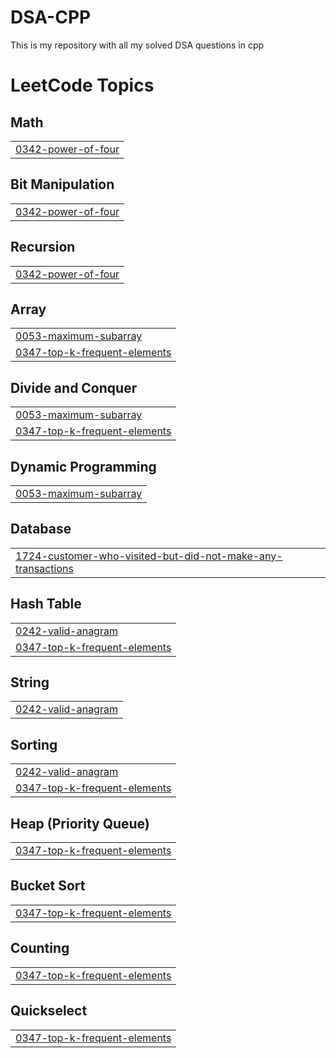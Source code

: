 # DSA-CPP
This is my repository with all my solved DSA questions in cpp 

<!---LeetCode Topics Start-->
# LeetCode Topics
## Math
|  |
| ------- |
| [0342-power-of-four](https://github.com/sanjaycodez/DSA-CPP/tree/master/0342-power-of-four) |
## Bit Manipulation
|  |
| ------- |
| [0342-power-of-four](https://github.com/sanjaycodez/DSA-CPP/tree/master/0342-power-of-four) |
## Recursion
|  |
| ------- |
| [0342-power-of-four](https://github.com/sanjaycodez/DSA-CPP/tree/master/0342-power-of-four) |
## Array
|  |
| ------- |
| [0053-maximum-subarray](https://github.com/sanjaycodez/DSA-CPP/tree/master/0053-maximum-subarray) |
| [0347-top-k-frequent-elements](https://github.com/sanjaycodez/DSA-CPP/tree/master/0347-top-k-frequent-elements) |
## Divide and Conquer
|  |
| ------- |
| [0053-maximum-subarray](https://github.com/sanjaycodez/DSA-CPP/tree/master/0053-maximum-subarray) |
| [0347-top-k-frequent-elements](https://github.com/sanjaycodez/DSA-CPP/tree/master/0347-top-k-frequent-elements) |
## Dynamic Programming
|  |
| ------- |
| [0053-maximum-subarray](https://github.com/sanjaycodez/DSA-CPP/tree/master/0053-maximum-subarray) |
## Database
|  |
| ------- |
| [1724-customer-who-visited-but-did-not-make-any-transactions](https://github.com/sanjaycodez/DSA-CPP/tree/master/1724-customer-who-visited-but-did-not-make-any-transactions) |
## Hash Table
|  |
| ------- |
| [0242-valid-anagram](https://github.com/sanjaycodez/DSA-CPP/tree/master/0242-valid-anagram) |
| [0347-top-k-frequent-elements](https://github.com/sanjaycodez/DSA-CPP/tree/master/0347-top-k-frequent-elements) |
## String
|  |
| ------- |
| [0242-valid-anagram](https://github.com/sanjaycodez/DSA-CPP/tree/master/0242-valid-anagram) |
## Sorting
|  |
| ------- |
| [0242-valid-anagram](https://github.com/sanjaycodez/DSA-CPP/tree/master/0242-valid-anagram) |
| [0347-top-k-frequent-elements](https://github.com/sanjaycodez/DSA-CPP/tree/master/0347-top-k-frequent-elements) |
## Heap (Priority Queue)
|  |
| ------- |
| [0347-top-k-frequent-elements](https://github.com/sanjaycodez/DSA-CPP/tree/master/0347-top-k-frequent-elements) |
## Bucket Sort
|  |
| ------- |
| [0347-top-k-frequent-elements](https://github.com/sanjaycodez/DSA-CPP/tree/master/0347-top-k-frequent-elements) |
## Counting
|  |
| ------- |
| [0347-top-k-frequent-elements](https://github.com/sanjaycodez/DSA-CPP/tree/master/0347-top-k-frequent-elements) |
## Quickselect
|  |
| ------- |
| [0347-top-k-frequent-elements](https://github.com/sanjaycodez/DSA-CPP/tree/master/0347-top-k-frequent-elements) |
<!---LeetCode Topics End-->
